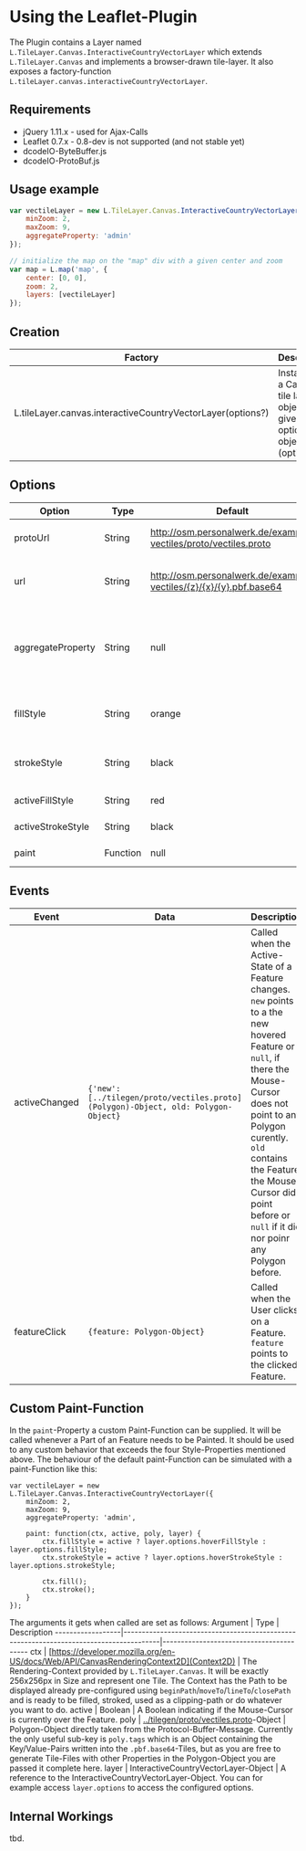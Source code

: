 # Using the Leaflet-Plugin

The Plugin contains a Layer named `L.TileLayer.Canvas.InteractiveCountryVectorLayer` which extends `L.TileLayer.Canvas` and implements a browser-drawn tile-layer. It also exposes a factory-function `L.tileLayer.canvas.interactiveCountryVectorLayer`.

## Requirements
 - jQuery 1.11.x - used for Ajax-Calls
 - Leaflet 0.7.x - 0.8-dev is not supported (and not stable yet)
 - dcodeIO-ByteBuffer.js
 - dcodeIO-ProtoBuf.js

## Usage example

````javascript
var vectileLayer = new L.TileLayer.Canvas.InteractiveCountryVectorLayer({
	minZoom: 2,
	maxZoom: 9,
	aggregateProperty: 'admin'
});

// initialize the map on the "map" div with a given center and zoom
var map = L.map('map', {
	center: [0, 0],
	zoom: 2,
	layers: [vectileLayer]
});
````

## Creation
Factory                                                    | Description
-----------------------------------------------------------|------------------------------------------------------------------------------
L.tileLayer.canvas.interactiveCountryVectorLayer(options?) | Instantiates a Canvas tile layer object given an options object (optionally).

## Options
Option            | Type     | Default                                                            | Description
------------------|----------|--------------------------------------------------------------------|-----------------------------------------
protoUrl          | String   | http://osm.personalwerk.de/example-vectiles/proto/vectiles.proto   | URL to the `.proto`-File describing the Tile-Files specified with url. Although this file should be identical in almost all usecases, you should probably host it on your own domain.
url               | String   | http://osm.personalwerk.de/example-vectiles/{z}/{x}/{y}.pbf.base64 | URL to the `.pbf.base64`-Files describing the actual tile content. Read the Section about *Obtaining or Generating Vector-Tiles* in the main [../README.md](README-File). You should probably host them on your own domain, too.
aggregateProperty | String   | null                                                               | Name of one of the Tags present in the `.pbf.base64`-Files. The Value of this Property is used to connect multiple Polygons in the Input across multiple Tiles to a useful Feature (like a Country). When one part of that Feature is hovered, all others are highlighted as well. Without this property the `featureClick`-Event won't be fired and the `hover*`-Options as well as the `paint`-Callback are not used.
fillStyle         | String   | orange                                                             | Default Fill-Style accoring to the [https://developer.mozilla.org/en-US/docs/Web/API/CanvasRenderingContext2D.fillStyle](Canvas-Specification)
strokeStyle       | String   | black                                                              | Default Stroke-Style accoring to the [https://developer.mozilla.org/en-US/docs/Web/API/CanvasRenderingContext2D.strokeStyle](Canvas-Specification)
activeFillStyle   | String   | red                                                                | Fill-Style applied on a Feature when the Mouse-Cursor is over it
activeStrokeStyle | String   | black                                                              | Stroke-Style applied on a Feature when the Mouse-Cursor is over it
paint             | Function | null                                                               | Custom Paint-Function. See below for Usage-Instructions. Disables the Fill-/StrokeStyle properties


## Events
Event             | Data                                                                              | Description
------------------|-----------------------------------------------------------------------------------|-----------------------------------------
activeChanged     | `{'new': [../tilegen/proto/vectiles.proto](Polygon)-Object, old: Polygon-Object}` | Called when the Active-State of a Feature changes. `new` points to a the new hovered Feature or `null`, if there the Mouse-Cursor does not point to any Polygon curently. `old` contains the Feature the Mouse-Cursor did point before or `null` if it did nor poinr any Polygon before.
featureClick      | `{feature: Polygon-Object}`                                                       | Called when the User clicks on a Feature. `feature` points to the clicked Feature.


## Custom Paint-Function
In the `paint`-Property a custom Paint-Function can be supplied. It will be called whenever a Part of an Feature needs to be Painted. It should be used to any custom behavior that exceeds the four Style-Properties mentioned above. The behaviour of the default paint-Function can be simulated  with a paint-Function like this:

````
var vectileLayer = new L.TileLayer.Canvas.InteractiveCountryVectorLayer({
	minZoom: 2,
	maxZoom: 9,
	aggregateProperty: 'admin',

	paint: function(ctx, active, poly, layer) {
		ctx.fillStyle = active ? layer.options.hoverFillStyle : layer.options.fillStyle;
		ctx.strokeStyle = active ? layer.options.hoverStrokeStyle : layer.options.strokeStyle;

		ctx.fill();
		ctx.stroke();
	}
});
````

The arguments it gets when called are set as follows:
Argument          | Type                                                                                   | Description
------------------|----------------------------------------------------------------------------------------|-----------------------------------------
ctx               | [https://developer.mozilla.org/en-US/docs/Web/API/CanvasRenderingContext2D](Context2D) | The Rendering-Context provided by `L.TileLayer.Canvas`. It will be exactly 256x256px in Size and represent one Tile. The Context has the Path to be displayed already pre-configured using `beginPath`/`moveTo`/`lineTo`/`closePath` and is ready to be filled, stroked, used as a clipping-path or do whatever you want to do.
active            | Boolean                                                                                | A Boolean indicating if the Mouse-Cursor is currently over the Feature.
poly              | [../tilegen/proto/vectiles.proto](Polygon)-Object                                      | Polygon-Object directly taken from the Protocol-Buffer-Message. Currently the only useful sub-key is `poly.tags` which is an Object containing the Key/Value-Pairs written into the `.pbf.base64`-Tiles, but as you are free to generate Tile-Files with other Properties in the Polygon-Object you are passed it complete here.
layer             | InteractiveCountryVectorLayer-Object                                                   | A reference to the InteractiveCountryVectorLayer-Object. You can for example access `layer.options` to access the configured options.

## Internal Workings
tbd.
